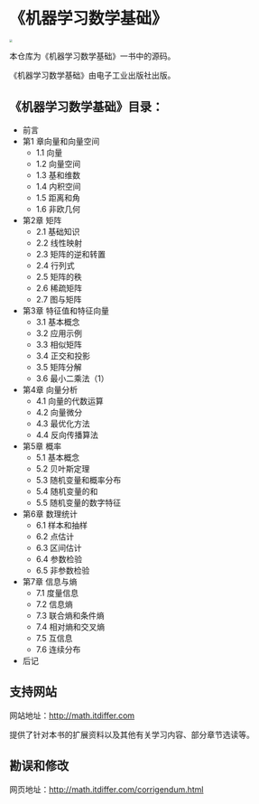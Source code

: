 # 《机器学习数学基础》

<img src="https://gitee.com/qiwsir/images/raw/master/2022-2-28/1646016332169-math4ML.png" style="zoom: 33%;" />

本仓库为《机器学习数学基础》一书中的源码。

《机器学习数学基础》由电子工业出版社出版。

## 《机器学习数学基础》目录：

- 前言
- 第1 章向量和向量空间
  - 1.1 向量
  - 1.2 向量空间
  - 1.3 基和维数
  - 1.4 内积空间
  - 1.5 距离和角
  - 1.6 非欧几何
- 第2章 矩阵
  - 2.1 基础知识
  - 2.2 线性映射
  - 2.3 矩阵的逆和转置
  - 2.4 行列式
  - 2.5 矩阵的秩
  - 2.6 稀疏矩阵
  - 2.7 图与矩阵
- 第3章 特征值和特征向量
  - 3.1 基本概念
  - 3.2 应用示例
  - 3.3 相似矩阵
  - 3.4 正交和投影
  - 3.5 矩阵分解
  - 3.6 最小二乘法（1）
- 第4章 向量分析
  - 4.1 向量的代数运算
  - 4.2 向量微分
  - 4.3 最优化方法
  - 4.4 反向传播算法
- 第5章 概率
  - 5.1 基本概念
  - 5.2 贝叶斯定理
  - 5.3 随机变量和概率分布
  - 5.4 随机变量的和
  - 5.5 随机变量的数字特征
- 第6章 数理统计
  - 6.1 样本和抽样
  - 6.2 点估计
  - 6.3 区间估计
  - 6.4 参数检验
  - 6.5 非参数检验
- 第7章 信息与熵
  - 7.1 度量信息
  - 7.2 信息熵
  - 7.3 联合熵和条件熵
  - 7.4 相对熵和交叉熵
  - 7.5 互信息
  - 7.6 连续分布
- 后记

## 支持网站

网站地址：http://math.itdiffer.com

提供了针对本书的扩展资料以及其他有关学习内容、部分章节选读等。

## 勘误和修改

网页地址：http://math.itdiffer.com/corrigendum.html
